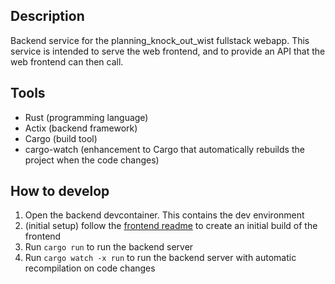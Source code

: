 ## Description

Backend service for the planning_knock_out_wist fullstack webapp.
This service is intended to serve the web frontend, and to provide an API that the web frontend can then call.

## Tools

- Rust (programming language)
- Actix (backend framework)
- Cargo (build tool)
- cargo-watch (enhancement to Cargo that automatically rebuilds the project when the code changes)

## How to develop

1. Open the backend devcontainer. This contains the dev environment
2. (initial setup) follow the [frontend readme](../frontend/README.md) to create an initial build of the frontend
3. Run `cargo run` to run the backend server
4. Run `cargo watch -x run` to run the backend server with automatic recompilation on code changes
